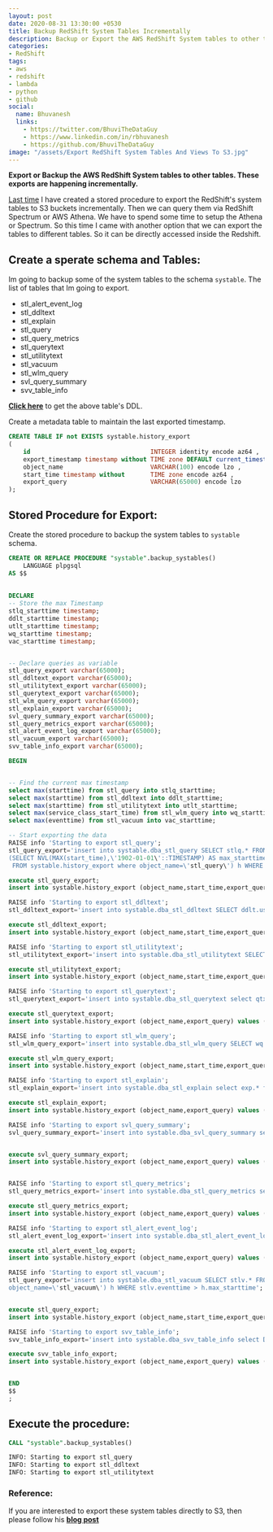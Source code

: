 ```yaml
---
layout: post
date: 2020-08-31 13:30:00 +0530
title: Backup RedShift System Tables Incrementally
description: Backup or Export the AWS RedShift System tables to other tables. These exports are happening incrementally.
categories:
- RedShift
tags:
- aws
- redshift
- lambda
- python
- github
social:
  name: Bhuvanesh
  links:
    - https://twitter.com/BhuviTheDataGuy
    - https://www.linkedin.com/in/rbhuvanesh
    - https://github.com/BhuviTheDataGuy
image: "/assets/Export RedShift System Tables And Views To S3.jpg"
---
```

**Export or Backup the AWS RedShift System tables to other tables. These exports are happening incrementally.**

[Last time](https://thedataguy.in/export-redshift-system-tables-views-to-s3/) I have created a stored procedure to export the RedShift's system tables to S3 buckets incrementally. Then we can query them via RedShift Spectrum or AWS Athena. We have to spend some time to setup the Athena or Spectrum. So this time I came with another option that we can export the tables to different tables. So it can be directly accessed inside the Redshift. 

## Create a sperate schema and Tables:

Im going to backup some of the system tables to the schema `systable`.  The list of tables that Im going to export.

* stl_alert_event_log
* stl_ddltext
* stl_explain
* stl_query
* stl_query_metrics
* stl_querytext
* stl_utilitytext
* stl_vacuum
* stl_wlm_query
* svl_query_summary
* svv_table_info

**[Click here](https://github.com/BhuviTheDataGuy/RedShift-ToolKit/blob/master/BackupSysTables/table-ddl.sql)** to get the above table's DDL.

Create a metadata table to maintain the last exported timestamp.
```sql
CREATE TABLE IF not EXISTS systable.history_export 
( 
	id                                 INTEGER identity encode az64 , 
	export_timestamp timestamp without TIME zone DEFAULT current_timestamp encode az64 ,
	object_name                        VARCHAR(100) encode lzo , 
	start_time timestamp without       TIME zone encode az64 , 
	export_query                       VARCHAR(65000) encode lzo 
);
```
## Stored Procedure for Export:

Create the stored procedure to backup the system tables to `systable` schema.
```sql
CREATE OR REPLACE PROCEDURE "systable".backup_systables()
	LANGUAGE plpgsql
AS $$
	
	
DECLARE
-- Store the max Timestamp
stlq_starttime timestamp;
ddlt_starttime timestamp;
utlt_starttime timestamp;
wq_starttime timestamp;
vac_starttime timestamp;


-- Declare queries as variable
stl_query_export varchar(65000);
stl_ddltext_export varchar(65000);
stl_utilitytext_export varchar(65000);
stl_querytext_export varchar(65000);
stl_wlm_query_export varchar(65000);
stl_explain_export varchar(65000);
svl_query_summary_export varchar(65000);
stl_query_metrics_export varchar(65000);
stl_alert_event_log_export varchar(65000);
stl_vacuum_export varchar(65000);
svv_table_info_export varchar(65000);

BEGIN


-- Find the current max timestamp 
select max(starttime) from stl_query into stlq_starttime;
select max(starttime) from stl_ddltext into ddlt_starttime;
select max(starttime) from stl_utilitytext into utlt_starttime;
select max(service_class_start_time) from stl_wlm_query into wq_starttime;
select max(eventtime) from stl_vacuum into vac_starttime;

-- Start exporting the data
RAISE info 'Starting to export stl_query';
stl_query_export='insert into systable.dba_stl_query SELECT stlq.* FROM stl_query  stlq,   
(SELECT NVL(MAX(start_time),\'1902-01-01\'::TIMESTAMP) AS max_starttime
 FROM systable.history_export where object_name=\'stl_query\') h WHERE stlq.starttime > h.max_starttime';

execute stl_query_export;     
insert into systable.history_export (object_name,start_time,export_query) values ('stl_query',stlq_starttime,stl_query_export);

RAISE info 'Starting to export stl_ddltext';
stl_ddltext_export='insert into systable.dba_stl_ddltext SELECT ddlt.userid,ddlt.xid,ddlt.pid,ddlt.label,ddlt.starttime, ddlt.endtime,ddlt.sequence,replace(replace(ddlt.text,\'\\\\n\',\'\'),\'\\\\r\',\'\') as text FROM stl_ddltext ddlt,   (SELECT NVL(MAX(start_time),\'1902-01-01\'::TIMESTAMP) AS max_starttime FROM systable.history_export where object_name=\'stl_ddltext\') h WHERE ddlt.starttime > h.max_starttime';

execute stl_ddltext_export;     
insert into systable.history_export (object_name,start_time,export_query) values ('stl_ddltext',ddlt_starttime,stl_ddltext_export);

RAISE info 'Starting to export stl_utilitytext';
stl_utilitytext_export='insert into systable.dba_stl_utilitytext SELECT utlt.* FROM stl_utilitytext utlt, (SELECT NVL(MAX(start_time),\'1902-01-01\'::TIMESTAMP) AS max_starttime FROM systable.history_export where object_name=\'stl_utilitytext\') h WHERE utlt.starttime > h.max_starttime';

execute stl_utilitytext_export;     
insert into systable.history_export (object_name,start_time,export_query) values ('stl_utilitytext',utlt_starttime,stl_utilitytext_export);

RAISE info 'Starting to export stl_querytext';
stl_querytext_export='insert into systable.dba_stl_querytext select qtxt.userid,qtxt.xid,qtxt.pid,qtxt.query,qtxt.sequence,replace(replace(qtxt.text,\'\\\\n\',\'\'),\'\\\\r\',\'\') as text from stl_querytext qtxt join stl_query qt on qt.userid=qtxt.userid and qt.query=qtxt.query and qt.xid=qtxt.xid and qt.pid=qtxt.pid where qt.starttime>(SELECT NVL(MAX(start_time),\'1902-01-01\'::TIMESTAMP) AS max_starttime FROM systable.history_export where object_name=\'stl_query\')';

execute stl_querytext_export;     
insert into systable.history_export (object_name,export_query) values ('stl_querytext',stl_querytext_export);

RAISE info 'Starting to export stl_wlm_query';
stl_wlm_query_export='insert into systable.dba_stl_wlm_query SELECT wq.* FROM stl_wlm_query wq, (SELECT NVL(MAX(start_time),\'1902-01-01\'::TIMESTAMP) AS max_service_class_start_time FROM systable.history_export where object_name=\'stl_wlm_query\') h WHERE wq.service_class_start_time > h.max_service_class_start_time';

execute stl_wlm_query_export;     
insert into systable.history_export (object_name,start_time,export_query) values ('stl_wlm_query',stlq_starttime,stl_wlm_query_export);

RAISE info 'Starting to export stl_explain';
stl_explain_export='insert into systable.dba_stl_explain select exp.* from stl_explain exp join stl_query stlq on stlq.userid=exp.userid and stlq.query=exp.query where stlq.starttime>(SELECT NVL(MAX(start_time),\'1902-01-01\'::TIMESTAMP) AS max_starttime FROM systable.history_export where object_name=\'stl_query\')';

execute stl_explain_export;     
insert into systable.history_export (object_name,export_query) values ('stl_explain',stl_explain_export);

RAISE info 'Starting to export svl_query_summary';
svl_query_summary_export='insert into systable.dba_svl_query_summary select qs.* from svl_query_summary qs join stl_query stlq on stlq.userid=qs.userid and stlq.query=qs.query  where stlq.starttime>(SELECT NVL(MAX(start_time),\'1902-01-01\'::TIMESTAMP) AS max_starttime FROM systable.history_export where object_name=\'stl_query\')';


execute svl_query_summary_export;     
insert into systable.history_export (object_name,export_query) values ('svl_query_summary',svl_query_summary_export);


RAISE info 'Starting to export stl_query_metrics';
stl_query_metrics_export='insert into systable.dba_stl_query_metrics select qm.* from stl_query_metrics qm join stl_query stlq on stlq.userid=qm.userid and stlq.query=qm.query  where stlq.starttime>(SELECT NVL(MAX(start_time),\'1902-01-01\'::TIMESTAMP) AS max_starttime FROM systable.history_export where object_name=\'stl_query\')';

execute stl_query_metrics_export;     
insert into systable.history_export (object_name,export_query) values ('stl_query_metrics',stl_query_metrics_export);

RAISE info 'Starting to export stl_alert_event_log';
stl_alert_event_log_export='insert into systable.dba_stl_alert_event_log select evnt.* from stl_alert_event_log evnt join stl_query qt on qt.userid=evnt.userid and qt.query=evnt.query and qt.xid=evnt.xid and qt.pid=evnt.pid  where qt.starttime>(SELECT NVL(MAX(start_time),\'1902-01-01\'::TIMESTAMP) AS max_starttime FROM systable.history_export where object_name=\'stl_query\')';

execute stl_alert_event_log_export;     
insert into systable.history_export (object_name,export_query) values ('stl_alert_event_log',stl_alert_event_log_export);

RAISE info 'Starting to export stl_vacuum';
stl_query_export='insert into systable.dba_stl_vacuum SELECT stlv.* FROM stl_vacuum  stlv,   (SELECT NVL(MAX(start_time),\'1902-01-01\'::TIMESTAMP) AS max_starttime FROM systable.history_export where 
object_name=\'stl_vacuum\') h WHERE stlv.eventtime > h.max_starttime';


execute stl_query_export;     
insert into systable.history_export (object_name,start_time,export_query) values ('stl_vacuum',vac_starttime,stl_query_export);

RAISE info 'Starting to export svv_table_info';
svv_table_info_export='insert into systable.dba_svv_table_info select DATE(CURRENT_TIMESTAMP) exportdate,* from svv_table_info';

execute svv_table_info_export;     
insert into systable.history_export (object_name,export_query) values ('svv_table_info',svv_table_info_export);


END
$$
;
```
## Execute the procedure:

```sql
CALL "systable".backup_systables()

INFO: Starting to export stl_query
INFO: Starting to export stl_ddltext
INFO: Starting to export stl_utilitytext
```
### Reference:

If you are interested to export these system tables directly to S3, then please follow his **[blog post](https://thedataguy.in/export-redshift-system-tables-views-to-s3/)**